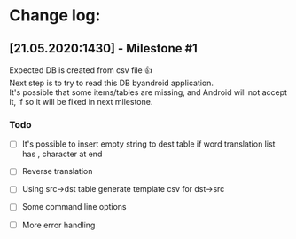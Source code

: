 # Change log:
## [21.05.2020:1430] - Milestone #1
Expected DB is created from csv file :+1:  
Next step is to try to read this DB byandroid application.  
It's possible that some items/tables are missing, and Android will not accept it, if so it will be fixed in next milestone.
### Todo
- [ ] It's possible to insert empty string to dest table if word translation list has , character at end
- [ ] Reverse translation
- [ ] Using src->dst table generate template csv for dst->src
- [ ] Some command line options
- [ ] More error handling

